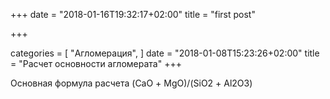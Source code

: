 +++
date = "2018-01-16T19:32:17+02:00"
title = "first post"

+++

categories = [
  "Агломерация",
]
date = "2018-01-08T15:23:26+02:00"
title = "Расчет основности агломерата"
+++

Основная формула расчета (CaО + MgО)/(SiО2 + Al2O3)
